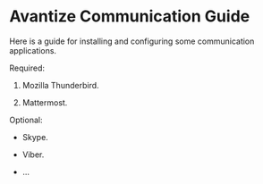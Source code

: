 # Avantize Communication Guide

Here is a guide for installing and configuring some communication applications.

Required:

1. Mozilla Thunderbird.

2. Mattermost.

Optional:

* Skype.

* Viber.

* ...
